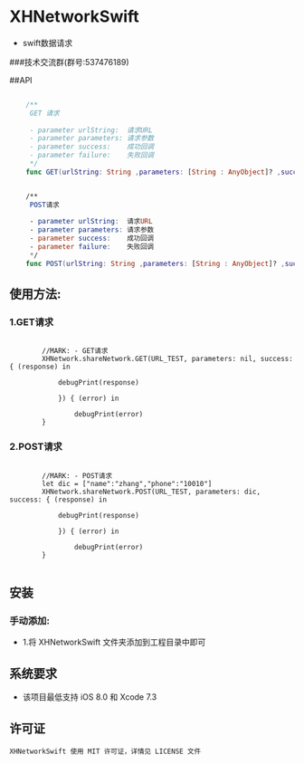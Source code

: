 # XHNetworkSwift
* swift数据请求

###技术交流群(群号:537476189)

##API
```swift

    /**
     GET 请求
     
     - parameter urlString:  请求URL
     - parameter parameters: 请求参数
     - parameter success:    成功回调
     - parameter failure:    失败回调
     */
    func GET(urlString: String ,parameters: [String : AnyObject]? ,success: NetworkSuccess, failure: NetworkFailure)


    /**
     POST请求
     
     - parameter urlString:  请求URL
     - parameter parameters: 请求参数
     - parameter success:    成功回调
     - parameter failure:    失败回调
     */
    func POST(urlString: String ,parameters: [String : AnyObject]? ,success: NetworkSuccess, failure: NetworkFailure) 

```
## 使用方法:
### 1.GET请求
```objc

        //MARK: - GET请求
        XHNetwork.shareNetwork.GET(URL_TEST, parameters: nil, success: { (response) in
            
            debugPrint(response)
            
            }) { (error) in
            
                debugPrint(error)
        }

```
### 2.POST请求
```objc

        //MARK: - POST请求
        let dic = ["name":"zhang","phone":"10010"]
        XHNetwork.shareNetwork.POST(URL_TEST, parameters: dic, success: { (response) in
            
            debugPrint(response)
            
            }) { (error) in
            
                debugPrint(error)
        }
        
```
##  安装
### 手动添加:<br>
*   1.将 XHNetworkSwift 文件夹添加到工程目录中即可<br>

##  系统要求
*   该项目最低支持 iOS 8.0 和 Xcode 7.3

##  许可证
    XHNetworkSwift 使用 MIT 许可证，详情见 LICENSE 文件